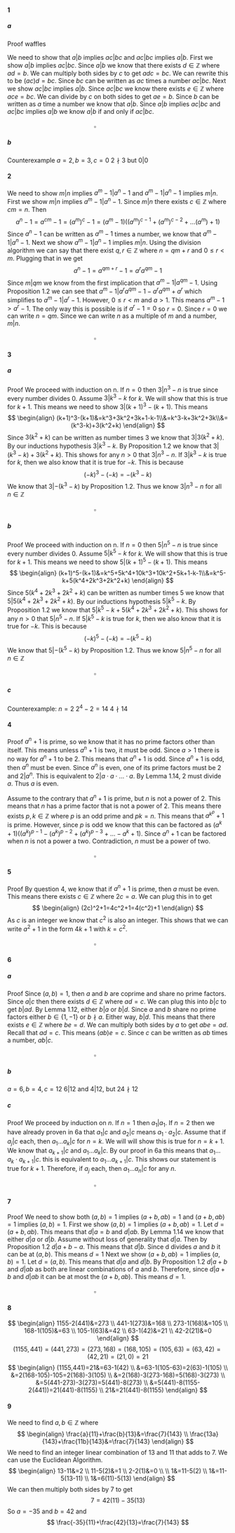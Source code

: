 #### 1
##### a
Proof waffles

We need to show that $a|b$ implies $ac|bc$ and $ac|bc$ implies $a|b$.
First we show $a|b$ implies $ac|bc$. Since $a|b$ we know that there exists $d\in \mathbb{Z}$ where $ad=b$. We can multiply both sides by $c$ to get $adc=bc$. We can rewrite this to be $(ac)d=bc$. Since $bc$ can be written as $ac$ times a number $ac|bc$.
Next we show $ac|bc$ implies $a|b$. Since $ac|bc$ we know there exists $e\in \mathbb{Z}$ where $ace=bc$. We can divide by $c$ on both sides to get $ae=b$. Since $b$ can be written as $a$ time a number we know that $a|b$.
Since $a|b$ implies $ac|bc$ and $ac|bc$ implies $a|b$ we know $a|b$ if and only if $ac|bc$.
$\quad\quad\quad\quad\quad\quad\quad\quad\quad\quad\quad\quad\quad\quad\quad\quad\quad\quad\quad\quad\quad\quad\quad\quad\quad\quad\quad\quad\quad\quad\quad\quad\quad\quad\quad\quad\quad\quad\quad\quad\quad\quad\square$
##### b
Counterexample
$a=2,b=3,c=0$
$2\nmid3$ but $0|0$
#### 2
We need to show $m|n$ implies $a^m-1|a^n-1$ and $a^m-1|a^n-1$ implies $m|n$.
First we show $m|n$ implies $a^m-1|a^n-1$. Since $m|n$ there exists $c\in \mathbb{Z}$ where $cm=n$. Then $$a^n-1=a^{cm}-1=(a^m)^c-1=(a^m-1)((a^m)^{c-1}+(a^m)^{c-2}+\dots(a^m)+1)$$Since $a^n-1$ can be written as $a^m-1$ times a number, we know that $a^m-1|a^n-1$.
Next we show $a^m-1|a^n-1$ implies $m|n$. Using the division algorithm we can say that there exist $q,r\in \mathbb{Z}$ where $n=qm+r$ and $0\leq r<m$. Plugging that in we get $$a^n-1=a^{qm+r}-1=a^ra^{qm}-1$$
Since $m|qm$ we know from the first implication that $a^m-1|a^{qm}-1$. Using Proposition 1.2 we can see that $a^m-1|a^ra^{qm}-1-a^ra^{qm}+a^r$ which simplifies to $a^m-1|a^r-1$. However, $0\leq r<m$ and $a>1$. This means $a^m-1>a^r-1$. The only way this is possible is if $a^r-1=0$ so $r=0$. Since $r=0$ we can write $n=qm$. Since we can write $n$ as a multiple of $m$ and a number, $m|n$.
$\quad\quad\quad\quad\quad\quad\quad\quad\quad\quad\quad\quad\quad\quad\quad\quad\quad\quad\quad\quad\quad\quad\quad\quad\quad\quad\quad\quad\quad\quad\quad\quad\quad\quad\quad\quad\quad\quad\quad\quad\quad\quad\square$
#### 3
##### a
Proof
We proceed with induction on n.
If $n=0$ then $3|n^3-n$ is true since every number divides 0.
Assume $3|k^3-k$ for $k$. We will show that this is true for $k+1$. This means we need to show $3|(k+1)^3-(k+1)$. This means
$$
\begin{align}
(k+1)^3-(k+1)&=k^3+3k^2+3k+1-k-1\\&=k^3-k+3k^2+3k\\&=(k^3-k)+3(k^2+k)
\end{align}
$$
Since $3(k^2+k)$ can be written as number times $3$ we know that $3|3(k^2+k)$. By our inductions hypothesis $3|k^3-k$. By Proposition 1.2 we know that $3|(k^3-k)+3(k^2+k)$. This shows for any $n>0$ that $3|n^3-n$.
If $3|k^3-k$ is true for $k$, then we also know that it is true for $-k$. This is because $$(-k)^3-(-k)=-(k^3-k)$$
We know that  $3|-(k^3-k)$ by Proposition 1.2.
Thus we know $3|n^3-n$ for all $n\in \mathbb{Z}$
$\quad\quad\quad\quad\quad\quad\quad\quad\quad\quad\quad\quad\quad\quad\quad\quad\quad\quad\quad\quad\quad\quad\quad\quad\quad\quad\quad\quad\quad\quad\quad\quad\quad\quad\quad\quad\quad\quad\quad\quad\quad\quad\square$
##### b
Proof
We proceed with induction on n.
If $n=0$ then $5|n^5-n$ is true since every number divides 0.
Assume $5|k^5-k$ for $k$. We will show that this is true for $k+1$. This means we need to show $5|(k+1)^5-(k+1)$. This means
$$
\begin{align}
(k+1)^5-(k+1)&=k^5+5k^4+10k^3+10k^2+5k+1-k-1\\&=k^5-k+5(k^4+2k^3+2k^2+k)
\end{align}
$$
Since $5(k^4+2k^3+2k^2+k)$ can be written as number times $5$ we know that $5|5(k^4+2k^3+2k^2+k)$. By our inductions hypothesis $5|k^5-k$. By Proposition 1.2 we know that $5|k^5-k+5(k^4+2k^3+2k^2+k)$. This shows for any $n>0$ that $5|n^5-n$.
If $5|k^5-k$ is true for $k$, then we also know that it is true for $-k$. This is because $$(-k)^5-(-k)=-(k^5-k)$$
We know that  $5|-(k^5-k)$ by Proposition 1.2.
Thus we know $5|n^5-n$ for all $n\in \mathbb{Z}$
$\quad\quad\quad\quad\quad\quad\quad\quad\quad\quad\quad\quad\quad\quad\quad\quad\quad\quad\quad\quad\quad\quad\quad\quad\quad\quad\quad\quad\quad\quad\quad\quad\quad\quad\quad\quad\quad\quad\quad\quad\quad\quad\square$
##### c
Counterexample: $n=2$
$2^4-2=14$
$4\nmid14$
#### 4
Proof
$a^n+1$ is prime, so we know that it has no prime factors other than itself. This means unless $a^n+1$ is two, it must be odd. Since $a>1$ there is no way for $a^n+1$ to be 2. This means that $a^n+1$ is odd. Since $a^n+1$ is odd, then $a^n$ must be even. Since $a^n$ is even, one of its prime factors must be $2$ and $2|a^n$. This is equivalent to $2|a\cdot a\cdot\dots \cdot a$. By Lemma 1.14, 2 must divide $a$. Thus $a$ is even.

Assume to the contrary that $a^n+1$ is prime, but $n$ is not a power of $2$. This means that $n$ has a prime factor that is not a power of $2$. This means there exists $p,k\in \mathbb{Z}$ where $p$ is an odd prime and $pk=n$. This means that $a^{k^p}+1$ is prime. However, since $p$ is odd we know that this can be factored as $(a^k+1)((a^k)^{p-1}-(a^k)^{p-2}+(a^k)^{p-3}+\dots-a^k+1)$. Since $a^n+1$ can be factored when $n$ is not a power a two. Contradiction, $n$ must be a power of two.
$\quad\quad\quad\quad\quad\quad\quad\quad\quad\quad\quad\quad\quad\quad\quad\quad\quad\quad\quad\quad\quad\quad\quad\quad\quad\quad\quad\quad\quad\quad\quad\quad\quad\quad\quad\quad\quad\quad\quad\quad\quad\quad\square$
#### 5
Proof
By question 4, we know that if $a^n+1$ is prime, then $a$ must be even. This means there exists $c\in \mathbb{Z}$ where $2c=a$. We can plug this in to get 
$$
\begin{align}
(2c)^2+1=4c^2+1=4(c^2)+1
\end{align}
$$
As $c$ is an integer we know that $c^2$ is also an integer. This shows that we can write $a^2+1$ in the form $4k+1$ with $k=c^2$.
$\quad\quad\quad\quad\quad\quad\quad\quad\quad\quad\quad\quad\quad\quad\quad\quad\quad\quad\quad\quad\quad\quad\quad\quad\quad\quad\quad\quad\quad\quad\quad\quad\quad\quad\quad\quad\quad\quad\quad\quad\quad\quad\square$
#### 6
##### a
Proof
Since $(a,b)=1$, then $a$ and $b$ are coprime and share no prime factors. Since $a|c$ then there exists $d\in \mathbb{Z}$ where $ad=c$. We can plug this into $b|c$ to get $b|ad$. By Lemma 1.12, either $b|a$ or $b|d$. Since $a$ and $b$ share no prime factors either $b\in \{1,-1\}$ or $b\nmid a$. Either way, $b|d$. This means that there exists $e\in \mathbb{Z}$ where $be=d$. We can multiply both sides by $a$ to get $abe=ad$. Recall that $ad=c$. This means $(ab)e=c$. Since $c$ can be written as $ab$ times a number, $ab|c$.
$\quad\quad\quad\quad\quad\quad\quad\quad\quad\quad\quad\quad\quad\quad\quad\quad\quad\quad\quad\quad\quad\quad\quad\quad\quad\quad\quad\quad\quad\quad\quad\quad\quad\quad\quad\quad\quad\quad\quad\quad\quad\quad\square$
##### b
$a=6,b=4,c=12$
$6|12$ and $4|12$, but $24\nmid12$

##### c
Proof
We proceed by induction on $n$. If $n=1$ then $a_{1}|a_{1}$. If $n=2$ then we have already proven in 6a that $a_{1}|c$ and $a_{2}|c$ means $a_{1}\cdot a_{2}|c$.
Assume that if $a_{j}|c$ each, then $a_{1}\dots a_{k}|c$ for $n=k$. We will will show this is true for $n=k+1$. We know that $a_{k+1}|c$ and $a_{1}\dots a_{k}|c$. By our proof in 6a this means that $a_{1}\dots a_{k}\cdot a_{k+1}|c$. this is equivalent to $a_{1}\dots a_{k+1}|c$. This shows our statement is true for $k+1$. Therefore, if $a_{j}$ each, then $a_{1}\dots a_{n}|c$ for any $n$.
$\quad\quad\quad\quad\quad\quad\quad\quad\quad\quad\quad\quad\quad\quad\quad\quad\quad\quad\quad\quad\quad\quad\quad\quad\quad\quad\quad\quad\quad\quad\quad\quad\quad\quad\quad\quad\quad\quad\quad\quad\quad\quad\square$
#### 7
Proof
We need to show both $(a,b)=1$ implies $(a+b,ab)=1$ and $(a+b,ab)=1$ implies $(a,b)=1$.
First we show $(a,b)=1$ implies $(a+b,ab)=1$. Let $d=(a+b,ab)$. This means that $d|a=b$ and $d|ab$. By Lemma 1.14 we know that either $d|a$ or $d|b$. Assume without loss of generality that $d|a$. Then by Proposition 1.2 $d|a+b-a$. This means that $d|b$. Since d divides $a$ and $b$ it can be at $(a,b)$. This means $d=1$
Next we show $(a+b,ab)=1$ implies $(a,b)=1$. Let $d=(a,b)$. This means that $d|a$ and $d|b$.
By Proposition 1.2 $d|a+b$ and $d|ab$ as both are linear combinations of $a$ and $b$. Therefore, since $d|a+b$ and $d|ab$ it can be at most the $(a+b,ab)$. This means $d=1$.
$\quad\quad\quad\quad\quad\quad\quad\quad\quad\quad\quad\quad\quad\quad\quad\quad\quad\quad\quad\quad\quad\quad\quad\quad\quad\quad\quad\quad\quad\quad\quad\quad\quad\quad\quad\quad\quad\quad\quad\quad\quad\quad\square$
#### 8
$$
\begin{align}
1155-2(441)&=273 \\
441-1(273)&=168  \\
273-1(168)&=105  \\
168-1(105)&=63 \\
105-1(63)&=42 \\
63-1(42)&=21 \\
42-2(21)&=0
\end{align}
$$
$$
(1155,441)=(441,273)=(273,168)=(168,105)=(105,63)=(63,42)=(42,21)=(21,0)=21
$$
$$
\begin{align}
(1155,441)=21&=63-1(42) \\
&=63-1(105-63)=2(63)-1(105) \\
&=2(168-105)-105=2(168)-3(105) \\
&=2(168)-3(273-168)=5(168)-3(273) \\
&=5(441-273)-3(273)=5(441)-8(273) \\
&=5(441)-8(1155-2(441))=21(441)-8(1155) \\
21&=21(441)-8(1155)
\end{align}
$$
#### 9
We need to find $a,b\in \mathbb{Z}$ where 
$$
\begin{align}
\frac{a}{11}+\frac{b}{13}&=\frac{7}{143} \\
\frac{13a}{143}+\frac{11b}{143}&=\frac{7}{143}
\end{align}
$$
We need to find an integer linear combination of $13$ and $11$ that adds to 7.
We can use the Euclidean Algorithm. 
$$
\begin{align}
13-11&=2 \\
11-5(2)&=1 \\
2-2(1)&=0 \\
 \\
1&=11-5(2) \\
1&=11-5(13-11) \\
1&=6(11)-5(13)
\end{align}
$$
We can then multiply both sides by $7$ to get 
$$
7=42(11)-35(13)
$$
So $a=-35$ and $b=42$ and 
$$
\frac{-35}{11}+\frac{42}{13}=\frac{7}{143}
$$
